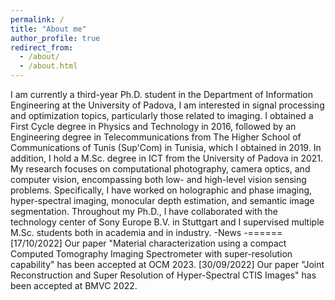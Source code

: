 ```yaml
---
permalink: /
title: "About me"
author_profile: true
redirect_from: 
  - /about/
  - /about.html
---
```


I am currently a third-year Ph.D. student in the Department of Information Engineering at the University of Padova, I am interested in signal processing and optimization topics, particularly those related to imaging. I obtained a First Cycle degree in Physics and Technology in 2016, followed by an Engineering degree in Telecommunications from The Higher School of Communications of Tunis (Sup'Com) in Tunisia, which I obtained in 2019. In addition, I hold a M.Sc. degree in ICT from the University of Padova in 2021. My research focuses on computational photography, camera optics, and computer vision, encompassing both low- and high-level vision sensing problems. Specifically, I have worked on holographic and phase imaging, hyper-spectral imaging, monocular depth estimation, and semantic image segmentation. Throughout my Ph.D., I have collaborated with the technology center of Sony Europe B.V. in Stuttgart and I supervised multiple M.Sc. students both in academia and in industry.
-News
-======
[17/10/2022] Our paper "Material characterization using a compact Computed Tomography Imaging Spectrometer with super-resolution capability" has been accepted at OCM 2023.
[30/09/2022] Our paper "Joint Reconstruction and Super Resolution of Hyper-Spectral CTIS Images" has been accepted at BMVC 2022.
